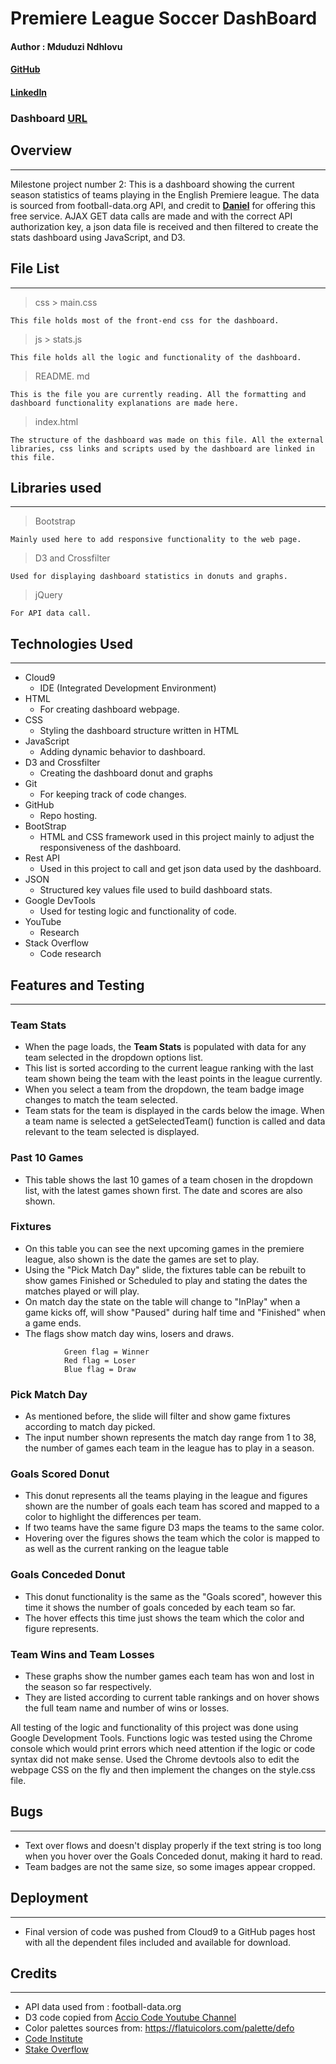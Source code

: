 # Premiere League Soccer DashBoard

#### Author : Mduduzi Ndhlovu
#### [GitHub](https://github.com/mrndhlovu) 
#### [LinkedIn](https://www.linkedin.com/in/mduduzi-ndhlovu-750068167/)
### Dashboard [URL](https://mrndhlovu.github.io/milestoneProject2-pl-app/)

## Overview
___
Milestone project number 2: This is a dashboard showing the current season statistics of teams playing in the English Premiere league. The data is sourced from football-data.org API, and credit to [**Daniel**](https://de.linkedin.com/pub/daniel-freitag/2a/a89/522) for offering this free service. AJAX GET data calls are made and with the correct API authorization key, a json data file is received and then filtered to create the stats dashboard using JavaScript, and D3.

## File List
___
> css > main.css
    
    This file holds most of the front-end css for the dashboard.

> js > stats.js

    This file holds all the logic and functionality of the dashboard.

> README. md

    This is the file you are currently reading. All the formatting and dashboard functionality explanations are made here.

> index.html

    The structure of the dashboard was made on this file. All the external libraries, css links and scripts used by the dashboard are linked in this file.




## Libraries used
___
> Bootstrap 

    Mainly used here to add responsive functionality to the web page.

> D3 and Crossfilter

    Used for displaying dashboard statistics in donuts and graphs.

> jQuery

    For API data call.


## Technologies Used
___
* Cloud9  
    * IDE (Integrated Development Environment)
* HTML 
    * For creating dashboard webpage.
* CSS
    * Styling the dashboard structure written in HTML
* JavaScript
    * Adding dynamic behavior to dashboard.
* D3 and Crossfilter
    * Creating the dashboard donut and graphs
* Git 
    * For keeping track of code changes.
* GitHub
    * Repo hosting.
* BootStrap
    * HTML and CSS framework used in this project mainly to adjust the responsiveness of the dashboard.   
* Rest API
    * Used in this project to call and get json data used by the dashboard.
* JSON  
    * Structured key values file used to build dashboard stats.
* Google DevTools 
    * Used for testing logic and functionality of code. 
* YouTube 
    * Research    
* Stack Overflow
    * Code research

## Features and Testing
___

### Team Stats
* When the page loads, the **Team Stats** is populated with data for any team selected in the dropdown options list. 
* This list is sorted according to the current league ranking with the last team shown being the team with the least points in the league currently.
* When you select a team from the dropdown, the team badge image changes to match the team selected.
* Team stats for the team is displayed in the cards below the image. When a team name is selected a getSelectedTeam() function is called and data relevant to the team selected is displayed.


### Past 10 Games
* This table shows the last 10 games of a team chosen in the dropdown list, with the latest games shown first. The date and scores are also shown.

### Fixtures
* On this table you can see the next upcoming games in the premiere league, also shown is the date the games are set to play. 
* Using the "Pick Match Day" slide, the fixtures table can be rebuilt to show games Finished or Scheduled to play and stating the dates the matches played or will play. 
* On match day the state on the table will change to "InPlay" when a game kicks off, will show "Paused" during half time and "Finished" when a game ends.
* The flags show match day wins, losers and draws. 
```
            Green flag = Winner
            Red flag = Loser
            Blue flag = Draw
```
### Pick Match Day
* As mentioned before, the slide will filter and show game fixtures according to match day picked. 
* The input number shown represents the match day range from 1 to 38, the number of games each team in the league has to play in a season.

### Goals Scored Donut
* This donut represents all the teams playing in the league and figures shown are the number of goals each team has scored and mapped to a color to highlight the differences per team.
* If two teams have the same figure D3 maps the teams to the same color. 
* Hovering over the figures shows the team which the color is mapped to as well as the current ranking on the league table

### Goals Conceded Donut
* This donut functionality is the same as the "Goals scored", however this time it shows the number of goals conceded by each team so far.
* The hover effects this time just shows the team which the color and figure represents.

### Team Wins and Team Losses
* These graphs show the number games each team has won and lost in the season so far respectively. 
* They are listed according to current table rankings and on hover shows the full team name and number of wins or losses.

All testing of the logic and functionality of this project was done using Google Development Tools. Functions logic was tested using the Chrome console which would print errors which need attention if the logic or code syntax did not make sense. Used the Chrome devtools also to edit the webpage CSS on the fly and then implement the changes on the style.css file.


## Bugs
___
* Text over flows and doesn't display properly if the text string is too long when you hover over the Goals Conceded donut, making it hard to read.
* Team badges are not the same size, so some images appear cropped.

## Deployment
___
* Final version of code was pushed from Cloud9 to a GitHub pages host with all the dependent files included and available for download.

## Credits
---
* API data used from : football-data.org
* D3 code copied from [Accio Code Youtube Channel](https://www.youtube.com/channel/UC9ObAKKcpFeHcYiNtnSqbMg)
* Color palettes sources from:  https://flatuicolors.com/palette/defo 
* [Code Institute](https://codeinstitute.net/)
* [Stake Overflow](https://stackoverflow.com/)

